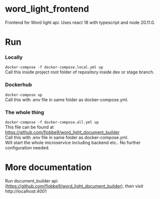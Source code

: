 # word_light_frontend
Frontend for Word light api. Uses react 18 with typescript and node 20.11.0.

# Run
### Locally
```docker-compose -f docker-compose.local.yml up``` <br>
Call this inside project root folder of repository inside dev or stage branch. <br>

### Dockerhub
```docker-compose up``` <br>
Call this with .env file in same folder as docker-compose.yml. <br>

### The whole thing
```docker-compose -f docker-compose.all.yml up``` <br>
This file can be found at https://github.com/flobbe9/word_light_document_builder <br>
Call this with .env file in same folder as docker-compose.yml. <br>
Will start the whole microservice including backend etc.. No further configuration needed.

# More documentation
Run document_builder api (https://github.com/flobbe9/word_light_document_builder), then visit http://localhost:4001